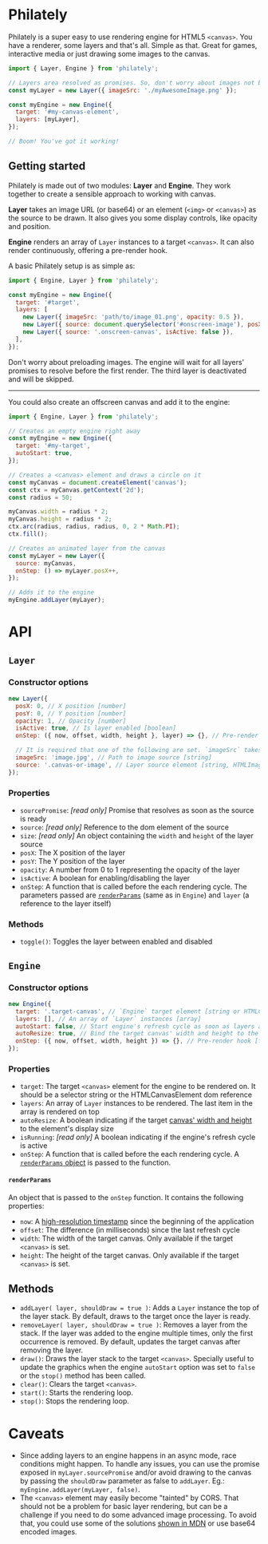 # Philately

Philately is a super easy to use rendering engine for HTML5 `<canvas>`. You have a renderer, some layers and that's all. Simple as that. Great for games, interactive media or just drawing some images to the canvas.

```js
import { Layer, Engine } from 'philately';

// Layers area resolved as promises. So, don't worry about images not being ready.
const myLayer = new Layer({ imageSrc: './myAwesomeImage.png' });

const myEngine = new Engine({
  target: '#my-canvas-element',
  layers: [myLayer],
});

// Boom! You've got it working!
```

## Getting started

Philately is made out of two modules: **Layer** and **Engine**. They work together to create a sensible approach to working with canvas.

**Layer** takes an image URL (or base64) or an element (`<img>` or `<canvas>`) as the source to be drawn. It also gives you some display controls, like opacity and position.

**Engine** renders an array of `Layer` instances to a target `<canvas>`. It can also render continuously, offering a pre-render hook.

A basic Philately setup is as simple as:

```js
import { Engine, Layer } from 'philately';

const myEngine = new Engine({
  target: '#target',
  layers: [
    new Layer({ imageSrc: 'path/to/image_01.png', opacity: 0.5 }),
    new Layer({ source: document.querySelector('#onscreen-image'), posX: 100 }),
    new Layer({ source: '.onscreen-canvas', isActive: false }),
  ],
});
```

Don't worry about preloading images. The engine will wait for all layers' promises to resolve before the first render.
The third layer is deactivated and will be skipped.

---

You could also create an offscreen canvas and add it to the engine:

```js
import { Engine, Layer } from 'philately';

// Creates an empty engine right away
const myEngine = new Engine({
  target: '#my-target',
  autoStart: true,
});

// Creates a <canvas> element and draws a circle on it
const myCanvas = document.createElement('canvas');
const ctx = myCanvas.getContext('2d');
const radius = 50;

myCanvas.width = radius * 2;
myCanvas.height = radius * 2;
ctx.arc(radius, radius, radius, 0, 2 * Math.PI);
ctx.fill();

// Creates an animated layer from the canvas
const myLayer = new Layer({
  source: myCanvas,
  onStep: () => myLayer.posX++,
});

// Adds it to the engine
myEngine.addLayer(myLayer);
```

# API

## `Layer`

### Constructor options

```js
new Layer({
  posX: 0, // X position [number]
  posY: 0, // Y position [number]
  opacity: 1, // Opacity [number]
  isActive: true, // Is layer enabled [boolean]
  onStep: ({ now, offset, width, height }, layer) => {}, // Pre-render hook [function]

  // It is required that one of the following are set. `imageSrc` takes precedence over `source`
  imageSrc: 'image.jpg', // Path to image source [string]
  source: '.canvas-or-image', // Layer source element [string, HTMLImageElement or HTMLCanvasElement]
});
```

### Properties

- `sourcePromise`: _[read only]_ Promise that resolves as soon as the source is ready
- `source`: _[read only]_ Reference to the dom element of the source
- `size`: _[read only]_ An object containing the `width` and `height` of the layer source
- `posX`: The X position of the layer
- `posY`: The Y position of the layer
- `opacity`: A number from 0 to 1 representing the opacity of the layer
- `isActive`: A boolean for enabling/disabling the layer
- `onStep`: A function that is called before the each rendering cycle. The parameters passed are [`renderParams`](#renderParams)
  (same as in `Engine`) and `layer` (a reference to the layer itself)

### Methods

- `toggle()`: Toggles the layer between enabled and disabled

## `Engine`

### Constructor options

```js
new Engine({
  target: '.target-canvas', // `Engine` target element [string or HTMLCanvasElement]
  layers: [], // An array of `Layer` instances [array]
  autoStart: false, // Start engine's refresh cycle as soon as layers are ready [boolean]
  autoResize: true, // Bind the target canvas' width and height to the element's display size [boolean]
  onStep: ({ now, offset, width, height }) => {}, // Pre-render hook [function]
});
```

### Properties

- `target`: The target `<canvas>` element for the engine to be rendered on. It should be a selector string
  or the HTMLCanvasElement dom reference
- `layers`: An array of `Layer` instances to be rendered. The last item in the array is rendered on top
- `autoResize`: A boolean indicating if the target [canvas' width and height](https://developer.mozilla.org/en-US/docs/Web/HTML/Element/canvas#Attributes) to the element's display size
- `isRunning`: _[read only]_ A boolean indicating if the engine's refresh cycle is active
- `onStep`: A function that is called before the each rendering cycle. A [`renderParams` object](#renderParams) is passed
  to the function.

#### `renderParams`

An object that is passed to the `onStep` function. It contains the following properties:

- `now`: A [high-resolution timestamp](https://developer.mozilla.org/en-US/docs/Web/API/Performance/now) since the beginning
  of the application
- `offset`: The difference (in milliseconds) since the last refresh cycle
- `width`: The width of the target canvas. Only available if the target `<canvas>` is set.
- `height`: The height of the target canvas. Only available if the target `<canvas>` is set.

## Methods

- `addLayer( layer, shouldDraw = true )`: Adds a `Layer` instance the top of the layer stack. By default, draws to the target
  once the layer is ready.
- `removeLayer( layer, shouldDraw = true )`: Removes a layer from the stack. If the layer was added to the engine multiple
  times, only the first occurrence is removed. By default, updates the target canvas after removing the layer.
- `draw()`: Draws the layer stack to the target `<canvas>`. Specially useful to update the graphics when the engine `autoStart`
  option was set to `false` or the `stop()` method has been called.
- `clear()`: Clears the target `<canvas>`.
- `start()`: Starts the rendering loop.
- `stop()`: Stops the rendering loop.

# Caveats

- Since adding layers to an engine happens in an async mode, race conditions might happen. To handle any issues, you can use
  the promise exposed in `myLayer.sourcePromise` and/or avoid drawing to the canvas by passing the `shouldDraw` parameter as false to `addLayer`. Eg.: `myEngine.addLayer(myLayer, false)`.
- The `<canvas>` element may easily become "tainted" by CORS. That should not be a problem for basic layer rendering, but can be a challenge if you need to do some advanced image processing. To avoid that, you could use some of the solutions [shown in MDN](https://developer.mozilla.org/en-US/docs/Web/HTML/CORS_enabled_image) or use base64 encoded images.
